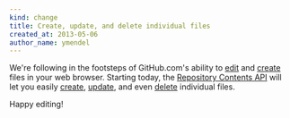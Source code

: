 ```yaml
---
kind: change
title: Create, update, and delete individual files
created_at: 2013-05-06
author_name: ymendel
---
```


We're following in the footsteps of GitHub.com's ability to [edit][web_edit] and
[create][web_create] files in your web browser. Starting today, the
[Repository Contents API][docs] will let you easily [create][], [update][], and even
[delete][] individual files.

Happy editing!


[web_edit]:   https://github.com/blog/143-inline-file-editing
[web_create]: https://github.com/blog/1327-creating-files-on-github

[docs]:   /v3/repos/contents/
[create]: /v3/repos/contents/#create-a-file
[update]: /v3/repos/contents/#update-a-file
[delete]: /v3/repos/contents/#delete-a-file

